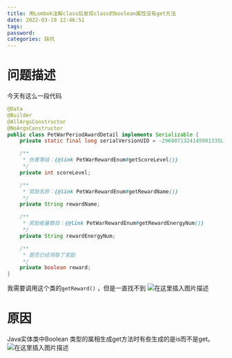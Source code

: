```yaml
---
title: 用Lombok注解class后发现class的boolean属性没有get方法
date: 2022-03-19 12:46:51
tags:
password:
categories: 踩坑
---
```


# 问题描述
今天有这么一段代码
```java
@Data
@Builder
@AllArgsConstructor
@NoArgsConstructor
public class PetWarPeriodAwardDetail implements Serializable {
    private static final long serialVersionUID = -2969071324145901335L;

    /**
     * 伤害等级：{@link PetWarRewardEnum#getScoreLevel()}
     */
    private int scoreLevel;

    /**
     * 奖励名称：{@link PetWarRewardEnum#getRewardName()}
     */
    private String rewardName;

    /**
     * 奖励能量数目：{@link PetWarRewardEnum#getRewardEnergyNum()}
     */
    private String rewardEnergyNum;

    /**
     * 是否已经领取了奖励
     */
    private boolean reward;
}
```
我需要调用这个类的`getReward()` ，但是一直找不到
![在这里插入图片描述](https://img-blog.csdnimg.cn/8084b65719ca4b80bfa8b33f5e2e6983.png?x-oss-process=image/watermark,type_d3F5LXplbmhlaQ,shadow_50,text_Q1NETiBAZkZlZS1vcHM=,size_19,color_FFFFFF,t_70,g_se,x_16)

# 原因
Java实体类中Boolean 类型的属相生成get方法时有些生成的是is而不是get。
![在这里插入图片描述](https://img-blog.csdnimg.cn/2c94453551014b50a2e4bb6cd5cf40a7.png?x-oss-process=image/watermark,type_d3F5LXplbmhlaQ,shadow_50,text_Q1NETiBAZkZlZS1vcHM=,size_20,color_FFFFFF,t_70,g_se,x_16)